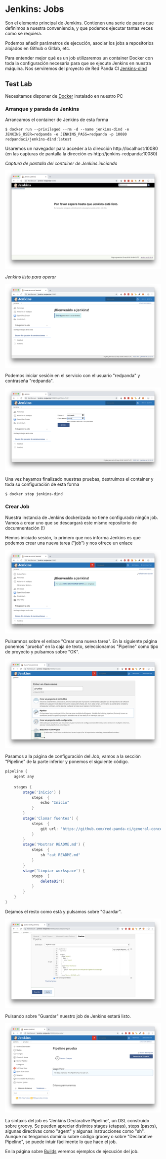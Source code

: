 # Jenkins: Jobs

Son el elemento principal de Jemkins. Contienen una serie de pasos que definimos a nuestra conveniencia, y que podemos ejecutar tantas veces como se requiera. 

Podemos añadir parámetros de ejecución, asociar los jobs a repositorios alojados en Github o Gitlab, etc.

Para entender mejor qué es un job utilizaremos un container Docker con toda la configuración necesaria para que se ejecute Jenkins en nuestra máquina. Nos serviremos del proyecto de Red Panda CI [Jenkins-dind](https://github.com/red-panda-ci/jenkins-dind)

## Test Lab

Necesitamos disponer de [Docker](https://docker.io/) instalado en nuestro PC

### Arranque y parada de Jenkins

Arrancamos el container de Jenkins de esta forma

```console
$ docker run --privileged --rm -d --name jenkins-dind -e JENKINS_USER=redpanda -e JENKINS_PASS=redpanda -p 10080 redpandaci/jenkins-dind:latest
```

Usaremos un navegador para acceder a la dirección http://localhost:10080 (en las capturas de pantalla la dirección es http://jenkins-redpanda:10080)

_Captura de pantalla del container de Jenkins iniciando_

![Jenkins - Arrancando container](img/jenkins-starting.png?raw=true "Jenkins - Arrancando container")

_Jenkins listo para operar_

![Jenkins - Servicio iniciado](img/jenkins-started.png?raw=true "Jenkins - Servicio iniciado")

Podemos iniciar sesióin en el servicio con el usuario "redpanda" y contraseña "redpanda".

![Jenkins - Accediendo al área privada](img/jenkins-auth.png?raw=true "Jenkins - Accediendo al área privada")

Una vez hayamos finalizado nuestras pruebas, destruimos el container y toda su configuración de esta forma

```console
$ docker stop jenkins-dind
```

### Crear Job

Nuestra instancia de Jenkins dockerizada no tiene configurado ningún job. Vamos a crear uno que se descargará este mismo repositorio de documnentación (!)

Hemos iniciado sesión, lo primero que nos informa Jenkins es que podemos crear una nueva tarea ("job") y nos ofrece un enlace

![Jenkins - Página principal](img/jenkins-user-logged.png?raw=true "Jenkins - Página principal")

Pulsamnos sobre el enlace "Crear una nueva tarea". En la siguiente página ponemos "prueba" en la caja de texto, seleccionamos "Pipeline" como tipo de proyecto y pulsamos sobre "OK".

![Jenkins - Creando job](img/jenkins-creating-job.png?raw=true "Jenkins - Creando job")

Pasamos a la página de configuración del Job, vamos a la sección "Pipeline" de la parte inferior y ponemos el siguiente código.

```groovy
pipeline {
    agent any

    stages {
        stage('Inicio') {
            steps  {
                echo "Inicio"
            }
        }
        stage('Clonar fuentes') {
            steps  {
                git url: 'https://github.com/red-panda-ci/general-concepts.git'
            }
        }
        stage('Mostrar README.md') {
            steps  {
                sh "cat README.md"
            }
        }
        stage('Limpiar workspace') {
            steps  {
                deleteDir()
            }
        }
    }
}
```

Dejamos el resto como está y pulsamos sobre "Guardar".

![Jenkins - Configurando job](img/jenkins-configuring-job.png?raw=true "Jenkins - Configurando job")

Pulsando sobre "Guardar" nuestro job de Jenkins estará listo.

![Jenkins - Job listo](img/jenkins-job-ready.png?raw=true "Jenkins - Job listo")

La sintaxis del job es "Jenkins Declarative Pipeline", un DSL construido sobre groovy. Se pueden apreciar distintos stages (etapas), steps (pasos), algunas directivas como "agent" y algunas instrucciones como "sh". Aunque no tengamos dominio sobre código groovy o sobre "Declarative Pipeline", se puede intuir fácilmente lo que hace el job.

En la página sobre [Builds](jenkins-builds.md) veremos ejemplos de ejecución del job.